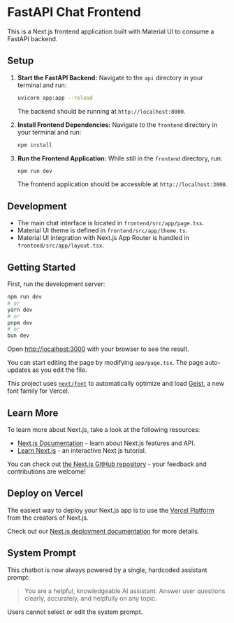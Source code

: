 # FastAPI Chat Frontend

This is a Next.js frontend application built with Material UI to consume a FastAPI backend.

## Setup

1.  **Start the FastAPI Backend:**
    Navigate to the `api` directory in your terminal and run:
    ```bash
    uvicorn app:app --reload
    ```
    The backend should be running at `http://localhost:8000`.

2.  **Install Frontend Dependencies:**
    Navigate to the `frontend` directory in your terminal and run:
    ```bash
    npm install
    ```

3.  **Run the Frontend Application:**
    While still in the `frontend` directory, run:
    ```bash
    npm run dev
    ```
    The frontend application should be accessible at `http://localhost:3000`.

## Development

- The main chat interface is located in `frontend/src/app/page.tsx`.
- Material UI theme is defined in `frontend/src/app/theme.ts`.
- Material UI integration with Next.js App Router is handled in `frontend/src/app/layout.tsx`.

## Getting Started

First, run the development server:

```bash
npm run dev
# or
yarn dev
# or
pnpm dev
# or
bun dev
```

Open [http://localhost:3000](http://localhost:3000) with your browser to see the result.

You can start editing the page by modifying `app/page.tsx`. The page auto-updates as you edit the file.

This project uses [`next/font`](https://nextjs.org/docs/app/building-your-application/optimizing/fonts) to automatically optimize and load [Geist](https://vercel.com/font), a new font family for Vercel.

## Learn More

To learn more about Next.js, take a look at the following resources:

- [Next.js Documentation](https://nextjs.org/docs) - learn about Next.js features and API.
- [Learn Next.js](https://nextjs.org/learn) - an interactive Next.js tutorial.

You can check out [the Next.js GitHub repository](https://github.com/vercel/next.js) - your feedback and contributions are welcome!

## Deploy on Vercel

The easiest way to deploy your Next.js app is to use the [Vercel Platform](https://vercel.com/new?utm_medium=default-template&filter=next.js&utm_source=create-next-app&utm_campaign=create-next-app-readme) from the creators of Next.js.

Check out our [Next.js deployment documentation](https://nextjs.org/docs/app/building-your-application/deploying) for more details.

## System Prompt

This chatbot is now always powered by a single, hardcoded assistant prompt:

> You are a helpful, knowledgeable AI assistant. Answer user questions clearly, accurately, and helpfully on any topic.

Users cannot select or edit the system prompt.
